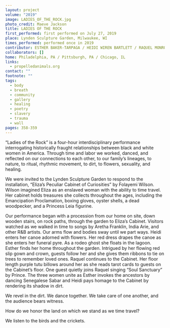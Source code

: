 ```yaml
---
layout: project
volume: "2019"
image: LADIES_OF_THE_ROCK.jpg
photo_credit: Maeve Jackson
title: LADIES OF THE ROCK
first_performed: first performed on July 27, 2019
place: Lynden Sculpture Garden, Milwaukee, WI
times_performed: performed once in 2019
contributor: ESTHER BAKER-TARPAGA / HEIDI WIREN BARTLETT / RAQUEL MONROE
collaborators: []
home: Philadelphia, PA / Pittsburgh, PA / Chicago, IL
links:
  - propelledanimals.org
contact: ""
footnote: ""
tags:
  - body
  - breath
  - community
  - gallery
  - healing
  - poetry
  - slavery
  - trauma
  - wall
pages: 358-359
---
```


“Ladies of the Rock” is a four-hour interdisciplinary performance interrogating historically fraught relationships between black and white women in America. Through time and labor we worked, danced, and reflected on our connections to each other, to our family’s lineages, to nature, to ritual, rhythmic movement, to dirt, to flowers, sexuality, and healing.

We were invited to the Lynden Sculpture Garden to respond to the installation, “Eliza’s Peculiar Cabinet of Curiosities” by Folayemi Wilson. Wilson imagined Eliza as an enslaved woman with the ability to time travel. Her cabinet holds treasures she collects throughout the ages, including the Emancipation Proclamation, boxing gloves, oyster shells, a dead woodpecker, and a Princess Leia figurine.

Our performance began with a procession from our home on site, down wooden stairs, on rock paths, through the garden to Eliza’s Cabinet. Visitors watched as we walked in time to songs by Aretha Franklin, India Arie, and other R&B artists. Our arms flow and bodies sway until we part ways. Heidi enters her canoe adorned with flowers. Her red dress drapes the canoe as she enters her funeral pyre. As a rodeo ghost she floats in the lagoon. Esther finds her home throughout the garden. Intrigued by her flowing red slip gown and crown, guests follow her and she gives them ribbons to tie on trees to remember loved ones. Raquel continues to the Cabinet. Her floor length purple tutu billows around her as she reads tarot cards to guests on the Cabinet’s floor. One guest quietly joins Raquel singing “Soul Sanctuary” by Prince. The three women unite as Esther invokes the ancestors by dancing Senegalese Sabar and Heidi pays homage to the Cabinet by rendering its shadow in dirt.

We revel in the dirt. We dance together. We take care of one another, and the audience bears witness.

How do we honor the land on which we stand as we time travel?

We listen to the birds and the crickets.
